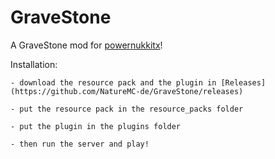 # GraveStone
A GraveStone mod for [powernukkitx](https://github.com/PowerNukkitX/PowerNukkitX)!

Installation:

    - download the resource pack and the plugin in [Releases](https://github.com/NatureMC-de/GraveStone/releases)

    - put the resource pack in the resource_packs folder

    - put the plugin in the plugins folder

    - then run the server and play!
